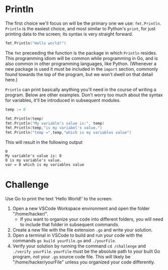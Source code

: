 # Println
The first choice we'll focus on will be the primary one we use: `fmt.Println`. `Println` is the easiest choice, and most similar to Python's `print`, for just printing data to the screen; its syntax is very straight forward.
```go
fmt.Println("Hello world!")
```
The `fmt` preceeding the function is the package in which `Println` resides. This programming idiom will be common while programming in Go, and is also common in other programming languages, like Python. \(Whenever a new package is used it must be included in the `import` section, commonly found towards the top of the program, but we won't dwell on that detail here.\)

`Println` can print basically anything you'll need in the course of writing a program. Below are other examples. Don't worry too much about the syntax for variables, it'll be introduced in subsequent modules.
```Go
temp := 0

fmt.Println(temp)
fmt.Println("My variable's value is:", temp)
fmt.Println(temp,"is my variabel's value.")
fmt.Println("temp =",temp,"which is my variables value")
```

This will result in the following output
```text
0
My variable's value is: 0
0 is my variable's value.
var = 0 which is my variables value

```

# Challenge
Use Go to print the text 'Hello World!' to the screen.

1. Open a new VSCode Workspace environment and open the folder "/home/hacker/".
    - If you want to organize your code into different folders, you will need to include that folder in subsequent commands.
2. Create a new file with the file extension `.go` and write your solution.
3. Open a terminal in VSCode to build and run your code with the commands `go build yourFile.go` and `./yourFile`.
4. Verify your solution by running the command `cd /challenge` and `./verify yourFile`.
    `yourFile` must be the absolute path to your built Go program, not your `.go` source code file. This will likely be "/home/hacker/yourFile" unless you organized your code differently.